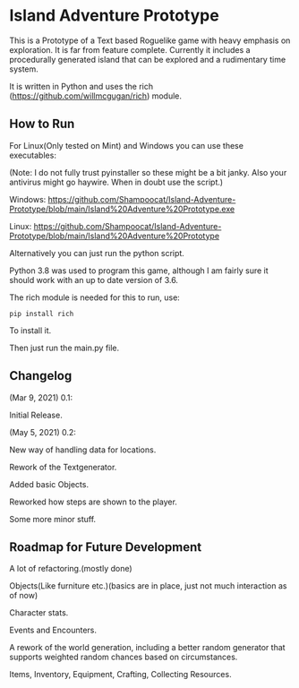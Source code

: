 # Island Adventure Prototype


This is a Prototype of a Text based Roguelike game with heavy emphasis on exploration. It is far from feature complete. Currently it includes a procedurally generated island that can be explored and a rudimentary time system. 


It is written in Python and uses the rich (https://github.com/willmcgugan/rich) module.


## How to Run

For Linux(Only tested on Mint) and Windows you can use these executables:

(Note: I do not fully trust pyinstaller so these might be a bit janky. Also your antivirus might go haywire. When in doubt use the script.)

Windows: https://github.com/Shampoocat/Island-Adventure-Prototype/blob/main/Island%20Adventure%20Prototype.exe

Linux: https://github.com/Shampoocat/Island-Adventure-Prototype/blob/main/Island%20Adventure%20Prototype


Alternatively you can just run the python script.

 


Python 3.8 was used to program this game, although I am fairly sure it should work with an up to date version of 3.6.

The rich module is needed for this to run, use:

```
pip install rich
```

To install it.

Then just run the main.py file.

## Changelog

(Mar 9, 2021) 0.1:

Initial Release.

(May 5, 2021) 0.2:

New way of handling data for locations.

Rework of the Textgenerator.

Added basic Objects.

Reworked how steps are shown to the player.

Some more minor stuff.


## Roadmap for Future Development



A lot of refactoring.(mostly done)

Objects(Like furniture etc.)(basics are in place, just not much interaction as of now)

Character stats.

Events and Encounters.

A rework of the world generation, including a better random generator that supports weighted random chances based on circumstances. 

Items, Inventory, Equipment, Crafting, Collecting Resources.
